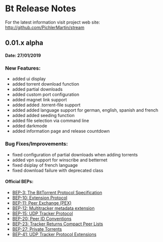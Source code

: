 # Bt Release Notes

For the latest information visit project web site: http://github.com/PichlerMartin/stream

## 0.01.x alpha

#### Date: 27/01/2019

### New Features:

* added ui display
* added torrent download function
* added partial downloads
* added custom port configuration
* added magnet link support
* added added .torrent-file support
* added added language support for german, english, spanish and french
* added added seeding function
* added file selection via command line
* added darkmode
* added information page and release countdown


### Bug Fixes/Improvements:

* fixed configuration of partial downloads when adding torrents
* added vpn support for winscribe and betternet
* fixed dsiplay of french language
* fixed download failure with deprecated class

#### Official BEPs:

* [BEP-3: The BitTorrent Protocol Specification](http://bittorrent.org/beps/bep_0003.html)
* [BEP-10: Extension Protocol](http://bittorrent.org/beps/bep_0010.html)
* [BEP-11: Peer Exchange (PEX)](http://bittorrent.org/beps/bep_0011.html)
* [BEP-12: Multitracker metadata extension](http://bittorrent.org/beps/bep_0012.html)
* [BEP-15: UDP Tracker Protocol](http://bittorrent.org/beps/bep_0015.html)
* [BEP-20: Peer ID Conventions](http://bittorrent.org/beps/bep_0020.html)
* [BEP-23: Tracker Returns Compact Peer Lists](http://bittorrent.org/beps/bep_0023.html)
* [BEP-27: Private Torrents](http://bittorrent.org/beps/bep_0027.html)
* [BEP-41: UDP Tracker Protocol Extensions](http://bittorrent.org/beps/bep_0041.html)
